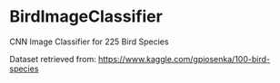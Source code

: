 # BirdImageClassifier
CNN Image Classifier for 225 Bird Species

Dataset retrieved from: https://www.kaggle.com/gpiosenka/100-bird-species
